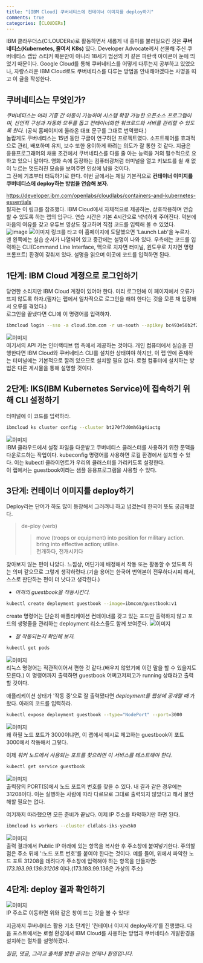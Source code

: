 ```yaml
---
title: "[IBM Cloud] 쿠버네티스에 컨테이너 이미지를 deploy하기"
comments: true
categories: [CLOUDERs]
---
```


IBM 클라우더스(C:LOUDERs)로 활동하면서 새롭게 내 흥미를 불러일으킨 것은 __쿠버네티스(Kubernetes, 줄여서 K8s)__ 였다. Developer Advocate께서 선물해 주신 쿠버네티스 랩탑 스티커 때문만이 아니라 18세기 범선의 키 같은 파란색 아이콘이 눈에 띄었기 때문이다. Google Cloud를 통해 쿠버네티스를 어떻게 다루는지 공부하고 있었으나, 자랑스러운 IBM Cloud로도 쿠버네티스를 다루는 방법을 안내해야겠다는 사명을 띠고 이 글을 작성한다.    

## 쿠버네티스는 무엇인가?  
*쿠버네티스는 여러 기종 간 이동이 가능하며 시스템 확장 가능한 오픈소스 프로그램이며, 선언적 구성과 자동화 모두를 돕고 컨테이너화한 워크로드와 서비를 관리할 수 있도록 한다.* (공식 홈페이지에 올라온 대표 문구를 그대로 번역했다.)  
놀랍게도 쿠버네티스는 15년 동안 구글이 연구하던 프로젝트였다. 소프트웨어를 효과적으로 관리, 배포하며 유지, 보수 또한 용이하게 하려는 의도가 잘 통한 것 같다. 지금은 응용프로그래머의 채용 조건에서 쿠버네티스를 다룰 줄 아는 능력을 거의 필수적으로 요하고 있으니 말이다. 영화 속에 등장하는 컴퓨터광처럼 터미널을 열고 키보드를 쉴 새 없이 누르는 멋드러진 모습을 보여주면 인상에 남을 것이다.  
그 전에 기초부터 터득하기로 한다. 이번 글에서는 제일 기본적으로 __컨테이너 이미지를 쿠버네티스에 deploy하는 방법을 연습해 보자.__    

<https://developer.ibm.com/openlabs/cloudlabs/containers-and-kubernetes-essentials>  
필자는 이 링크를 참조했다. IBM Cloud에서 자체적으로 제공하는, 상호작용하며 연습할 수 있도록 하는 랩의 입구다. 연습 시간은 기본 4시간으로 넉넉하게 주어진다. 덕분에 마음의 여유를 갖고 유튜브 영상도 참고하며 직접 코드를 입력해 볼 수 있었다.  
![image](https://user-images.githubusercontent.com/50163676/91160115-fafca180-e703-11ea-8c29-906b8aa4d786.png "인터랙티브 랩 입구") 
![이미지](https://user-images.githubusercontent.com/50163676/91160174-09e35400-e704-11ea-9e84-eae9ec849fcd.png "랩 시작 환경") 
링크를 타고 이 홈페이지에 도달했으면 'Launch Lab'을 누르자.   
맨 왼쪽에는 실습 순서가 나열되어 있고 중간에는 설명이 나와 있다. 우측에는 코드를 입력하는 CLI(Command Line Interface, 맥으로 치자면 터미널, 윈도우로 치자면 명령 프롬프트) 환경이 갖춰져 있다. 설명을 읽으며 이곳에 코드를 입력하면 된다.    

## 1단계: IBM Cloud 계정으로 로그인하기  
당연한 소리지만 IBM Cloud 계정이 있어야 한다. 미리 로그인해 이 페이지에서 오류가 뜨지 않도록 하자.(필자는 랩에서 일차적으로 로그인을 해야 한다는 것을 모른 채 입장해서 오류를 겪었다.)  
로그인을 끝냈다면 CLI에 이 명령어를 입력하자.   
``` bash
ibmcloud login --sso -a cloud.ibm.com -r us-south --apikey bc493e50b2f206dc0b4ada2dc5b61328
```
![이미지](https://user-images.githubusercontent.com/50163676/91159962-c852a900-e703-11ea-8275-8c16008a03cc.png "클라우드 로그인 결과창")  
여기서의 API 키는 인터랙티브 랩 측에서 제공하는 것이다. 개인 컴퓨터에서 실습을 진행한다면 IBM Cloud와 쿠버네티스 CLI를 설치한 상태여야 하지만, 이 랩 안에 존재하는 터미널에는 기본적으로 깔려 있으므로 설치할 필요 없다. 로컬 컴퓨터에 설치하는 방법은 다른 게시물을 통해 설명할 것이다.    

## 2단계: IKS(IBM Kubernetes Service)에 접속하기 위해 CLI 설정하기  
터미널에 이 코드를 입력하라.  
``` bash
ibmcloud ks cluster config --cluster bt270f7d0mh61g4iactg
```
![이미지](https://user-images.githubusercontent.com/50163676/91159990-d0aae400-e703-11ea-9d6b-7a1b4e97c7d7.png "쿠버네티스 개발환경 설정하기")  
IBM 클라우드에서 설정 파일을 다운받고 쿠버네티스 클러스터를 사용하기 위한 문맥을 다운로드하는 작업이다. kubeconfig 명령어를 사용하면 로컬 환경에서 설치할 수 있다. 이는 kubectl 클라이언트가 우리의 클러스터를 가리키도록 설정한다.  
이 랩에서는 guestbook이라는 샘플 응용프로그램을 사용할 수 있다.    

## 3단계: 컨테이너 이미지를 deploy하기  
Deploy라는 단어가 하도 많이 등장해서 그러려니 하고 넘겼는데 한국어 뜻도 궁금해졌다.  
>de-ploy (verb)  
>> move (troops or equipment) into position for military action.  
>> bring into effective action; utilise.  
>> 전개하다, 전개시키다    

찾아보지 않는 편이 나았다. 느낌상, 어딘가에 배정해서 작동 또는 활동할 수 있도록 하는 의미 같으므로 그렇게 생각하련다.(기술 용어는 한국어 번역본이 전무하다시피 해서, 스스로 판단하는 편이 더 낫다고 생각한다.)    

+ *아까의 guestbook을 작동시킨다.*    
``` bash
kubectl create deployment guestbook --image=ibmcom/guestbook:v1
```
create 명령어는 단순히 애플리케이션 컨테이너를 갖고 있는 포드만 출력하지 않고 포드의 생명줄을 관리하는 deployment 리소스들도 함께 보여준다.
![이미지](https://user-images.githubusercontent.com/50163676/91160018-da344c00-e703-11ea-8511-aecdaee3d651.png "게스트북 작동!")    
 
+ *잘 작동되는지 확인해 보자.*
``` bash
kubectl get pods
```
![이미지](https://user-images.githubusercontent.com/50163676/91160023-ddc7d300-e703-11ea-9e87-d386f3cd6d03.png "예시 애플리케이션 작동시키기")  
리눅스 명령어는 직관적이어서 편한 것 같다.(배우지 않았기에 이런 말을 할 수 있을지도 모른다.) 이 명령어까지 출력하면 guestbook 어쩌고저쩌고가 running 상태라고 출력할 것이다.    

애플리케이션 상태가 '작동 중'으로 잘 출력됐다면 *deployment를 웹상에 공개할 때* 가 왔다. 아래의 코드를 입력하라.  
``` bash
kubectl expose deployment guestbook --type="NodePort" --port=3000
```
![이미지](https://user-images.githubusercontent.com/50163676/91160035-e15b5a00-e703-11ea-828b-f359444bc291.png "만천하에 공개하기")  
왜 하필 노드 포트가 3000이냐면, 이 랩에서 예시로 제고하는 guestbook이 포트 3000에서 작동해서 그렇다.  

이제 *워커 노드에서 사용되는 포트를 찾으려면 이 서비스를 테스트해야 한다.*  
``` bash
kubectl get service guestbook
```
![이미지](https://user-images.githubusercontent.com/50163676/91160041-e3bdb400-e703-11ea-9498-06c33a3cf232.png "노드 포트 번호 찾기")  
출력창의 PORT(S)에서 노드 포트의 번호를 찾을 수 있다. 내 결과 같은 경우에는 31208이다. 이는 실행하는 사람에 따라 다르므로 그대로 출력되지 않았다고 해서 불안해할 필요는 없다.    

여기까지 따라했으면 모든 준비가 끝났다. 이제 IP 주소를 파악하기만 하면 된다.  
``` bash
ibmcloud ks workers --cluster cldlabs-iks-yzw5k0
```
![이미지](https://user-images.githubusercontent.com/50163676/91160054-e6200e00-e703-11ea-8c49-1856604096e7.png "IP주소 찾기")  
출력 결과에서 Public IP 아래에 있는 항목을 복사한 후 주소창에 붙여넣기한다. 주의할 점은 주소 뒤에 ':노드 포트 번호'를 붙여야 한다는 것이다. 예를 들어, 위에서 파악한 노드 포트 31208을 데려다가 주소창에 입력해야 하는 항목을 만들자면:  
*173.193.99.136:31208* 이다.(173.193.99.136은 가상의 주소)   

## 4단계: deploy 결과 확인하기  
![이미지](https://user-images.githubusercontent.com/50163676/91160062-e8826800-e703-11ea-9cb7-646cf4611503.png "최종 결과")  
IP 주소로 이동하면 위와 같은 창이 뜨는 것을 볼 수 있다!    

지금까지 쿠버네티스 활용 기초 단계인 '컨테이너 이미지 deploy하기'를 진행했다. 다음 포스트에서는 로컬 환경에서 IBM Cloud를 사용하는 방법과 쿠버네티스 개발환경을 설치하는 절차를 설명하겠다.  

*질문, 댓글, 그리고 출처를 밝힌 공유는 언제나 환영입니다.*  
